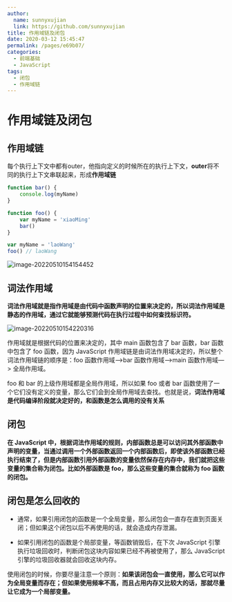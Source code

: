 ```yaml
---
author: 
  name: sunnyxujian
  link: https://github.com/sunnyxujian
title: 作用域链及闭包
date: 2020-03-12 15:45:47
permalink: /pages/e69b07/
categories: 
  - 前端基础
  - JavaScript
tags: 
  - 闭包
  - 作用域链
---
```

# 作用域链及闭包

## 作用域链

每个执行上下文中都有outer，他指向定义的时候所在的执行上下文，**outer**将不同的执行上下文串联起来，形成**作用域链**

```js
function bar() {
    console.log(myName)
}

function foo() {
    var myName = 'xiaoMing'
    bar()
}

var myName = 'laoWang'
foo() // laoWang
```



![image-20220510154154452](https://xj-1253772569.file.myqcloud.com/img/image-20220510154154452.png)

## 词法作用域

**词法作用域就是指作用域是由代码中函数声明的位置来决定的，所以词法作用域是静态的作用域，通过它就能够预测代码在执行过程中如何查找标识符。**

![image-20220510154220316](https://xj-1253772569.file.myqcloud.com/img/image-20220510154220316.png)

作用域就是根据代码的位置来决定的，其中 main 函数包含了 bar 函数，bar 函数中包含了 foo 函数，因为 JavaScript 作用域链是由词法作用域决定的，所以整个词法作用域链的顺序是：foo 函数作用域—>bar 函数作用域—>main 函数作用域—> 全局作用域。



foo 和 bar 的上级作用域都是全局作用域，所以如果 foo 或者 bar 函数使用了一个它们没有定义的变量，那么它们会到全局作用域去查找。也就是说，**词法作用域是代码编译阶段就决定好的，和函数是怎么调用的没有关系**



## 闭包

**在 JavaScript 中，根据词法作用域的规则，内部函数总是可以访问其外部函数中声明的变量，当通过调用一个外部函数返回一个内部函数后，即使该外部函数已经执行结束了，但是内部函数引用外部函数的变量依然保存在内存中，我们就把这些变量的集合称为闭包。比如外部函数是 foo，那么这些变量的集合就称为 foo 函数的闭包。**



## 闭包是怎么回收的

- 通常，如果引用闭包的函数是一个全局变量，那么闭包会一直存在直到页面关闭；但如果这个闭包以后不再使用的话，就会造成内存泄漏。

- 如果引用闭包的函数是个局部变量，等函数销毁后，在下次 JavaScript 引擎执行垃圾回收时，判断闭包这块内容如果已经不再被使用了，那么 JavaScript 引擎的垃圾回收器就会回收这块内存。

使用闭包的时候，你要尽量注意一个原则：**如果该闭包会一直使用，那么它可以作为全局变量而存在；但如果使用频率不高，而且占用内存又比较大的话，那就尽量让它成为一个局部变量。**
